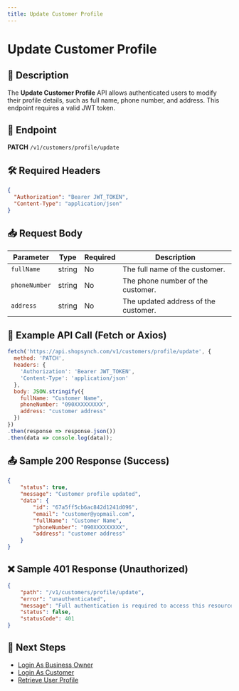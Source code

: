 ```yaml
---
title: Update Customer Profile
---
```


# Update Customer Profile

## 📌 Description
The **Update Customer Profile** API allows authenticated users to modify their profile details, such as full name, phone number, and address. This endpoint requires a valid JWT token.

## 🔗 Endpoint
**PATCH** `/v1/customers/profile/update`

## 🛠️ Required Headers
```json
{
  "Authorization": "Bearer JWT_TOKEN",
  "Content-Type": "application/json"
}
```

## 📥 Request Body
| Parameter      | Type   | Required | Description |
|---------------|--------|----------|-------------|
| `fullName`    | string | No       | The full name of the customer. |
| `phoneNumber` | string | No       | The phone number of the customer. |
| `address`     | string | No       | The updated address of the customer. |

## 📡 Example API Call (Fetch or Axios)
```javascript
fetch('https://api.shopsynch.com/v1/customers/profile/update', {
  method: 'PATCH',
  headers: {
    'Authorization': 'Bearer JWT_TOKEN',
    'Content-Type': 'application/json'
  },
  body: JSON.stringify({
    fullName: "Customer Name",
    phoneNumber: "090XXXXXXXXX",
    address: "customer address"
  })
})
.then(response => response.json())
.then(data => console.log(data));
```

## 📤 Sample 200 Response (Success)
```json
{
    "status": true,
    "message": "Customer profile updated",
    "data": {
        "id": "67a5ff5cb6ac842d1241d096",
        "email": "customer@yopmail.com",
        "fullName": "Customer Name",
        "phoneNumber": "090XXXXXXXXX",
        "address": "customer address"
    }
}
```

## ❌ Sample 401 Response (Unauthorized)
```json
{
    "path": "/v1/customers/profile/update",
    "error": "unauthenticated",
    "message": "Full authentication is required to access this resource",
    "status": false,
    "statusCode": 401
}
```

## 🔗 Next Steps
- [Login As Business Owner](../authentication/login-as-store-owner.md)
- [Login As Customer](../authentication/login-as-customer.md)
- [Retrieve User Profile](../authentication/user-profile.md)
